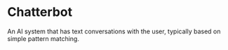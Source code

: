 # Chatterbot

An AI system that has text conversations with the user, typically based on simple pattern matching.
